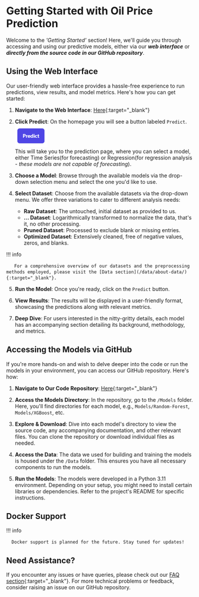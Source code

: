 # Getting Started with Oil Price Prediction

Welcome to the *'Getting Started'* section! Here, we'll guide you through accessing and using our predictive models, either via our ***web interface*** or ***directly from the source code in our GitHub repository***.

## Using the Web Interface

Our user-friendly web interface provides a hassle-free experience to run predictions, view results, and model metrics. Here's how you can get started:

1. **Navigate to the Web Interface**: [Here](https://oil-price-prediction.onrender.com/){:target="_blank"}

2. **Click Predict**: On the homepage you will see a button labeled `Predict`. <br> ![Predict Button](../assets/images/predict-button.png) <br>
This will take you to the prediction page, where you can select a model, either Time Series(for forecasting) or Regression(for regression analysis - *these models are not capable of forecasting*).

3. **Choose a Model**: Browse through the available models via the drop-down selection menu and select the one you'd like to use.

4. **Select Dataset**: Choose from the available datasets via the drop-down menu. We offer three variations to cater to different analysis needs:
    - **Raw Dataset**: The untouched, initial dataset as provided to us.
    - **... Dataset**: Logarithmically transformed to normalize the data, that's it, no other processing.
    - **Pruned Dataset**: Processed to exclude blank or missing entries.
    - **Optimized Dataset**: Extensively cleaned, free of negative values, zeros, and blanks.

!!! info

       For a comprehensive overview of our datasets and the preprocessing methods employed, please visit the [Data section](/data/about-data/){:target="_blank"}.


5. **Run the Model**: Once you're ready, click on the `Predict` button.

6. **View Results**: The results will be displayed in a user-friendly format, showcasing the predictions along with relevant metrics.

7. **Deep Dive**: For users interested in the nitty-gritty details, each model has an accompanying section detailing its background, methodology, and metrics.

## Accessing the Models via GitHub

If you're more hands-on and wish to delve deeper into the code or run the models in your environment, you can access our GitHub repository. Here's how:

1. **Navigate to Our Code Repository**: [Here](https://github.com/Hutto04/The-Oval-Table){:target="_blank"}

2. **Access the Models Directory**: In the repository, go to the `/Models` folder. Here, you'll find directories for each model, e.g., `Models/Random-Forest`, `Models/XGBoost`, etc.

3. **Explore & Download**: Dive into each model's directory to view the source code, any accompanying documentation, and other relevant files. You can clone the repository or download individual files as needed.

4. **Access the Data**: The data we used for building and training the models is housed under the `/Data` folder. This ensures you have all necessary components to run the models.

5. **Run the Models**: The models were developed in a Python 3.11 environment. Depending on your setup, you might need to install certain libraries or dependencies. Refer to the project's README for specific instructions.

## Docker Support
!!! info

      Docker support is planned for the future. Stay tuned for updates!

## Need Assistance?
If you encounter any issues or have queries, please check out our [FAQ section](/faq){:target="_blank"}. For more technical problems or feedback, consider raising an issue on our GitHub repository.